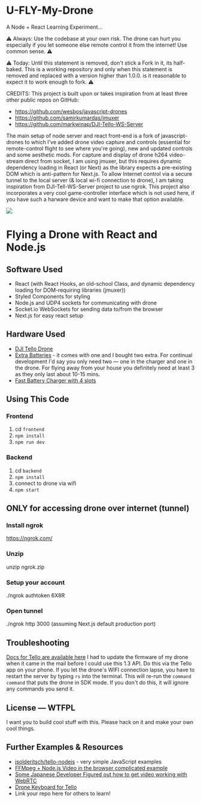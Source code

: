 # U-FLY-My-Drone
A Node + React Learning Experiment...

⚠️️️ Always:  Use the codebase at your own risk. The drone can hurt you especially if you let someone else remote control it from the internet! Use common sense. ⚠️

⚠️️️ Today:  Until this statement is removed, don't stick a Fork in it, its half-baked.  This is a working repository and only when this statement is removed and replaced with a version higher than 1.0.0. is it reasonable to expect it to work enough to fork. ⚠️️️ 

CREDITS:
This project is built upon or takes inspiration from at least three other public repos on GitHub:  
* https://github.com/wesbos/javascript-drones
* https://github.com/samirkumardas/jmuxer
* https://github.com/markwinap/DJI-Tello-WS-Server

The main setup of node server and react front-end is a fork of javascript-drones to which I've added drone video capture and controls (essential for remote-control flight to see where you're going), new and updated controls and some aesthetic mods.  For capture and display of drone h264 video-stream direct from socket, I am using jmuxer, but this requires dynamic dependency loading in React (or Next) as the library expects a pre-existing DOM which is anti-pattern for Next.js.  To allow Internet control via a secure tunnel to the local server (& local wi-fi connection to drone), I am taking inspiration from DJI-Tell-WS-Server project to use ngrok.  This project also incorporates a very cool game-controller interface which is not used here, if you have such a harware device and want to make that option available. 

![](https:/https://github.com/michael-s-downs/javascript-drones/edit/master/frontend/static/Screenshot-Sized.png)

# Flying a Drone with React and Node.js

## Software Used
* React (with React Hooks, an old-school Class, and dynamic dependency loading for DOM-requiring libraries (jmuxer))
* Styled Components for styling
* Node.js and UDP4 sockets for communicating with drone
* Socket.io WebSockets for sending data to/from the browser
* Next.js for easy react setup
## Hardware Used
* [DJI Tello Drone](https://amzn.to/2SvzqON)
* [Extra Batteries](https://amzn.to/2SyV70J) - it comes with one and I bought two extra. For continual development I'd say you only need two — one in the charger and one in the drone. For flying away from your house you definitely need at least 3 as they only last about 10-15 mins.
* [Fast Battery Charger with 4 slots](https://amzn.to/2SAWqwb)
## Using This Code
### Frontend
1. cd `frontend`
1. `npm install`
1. `npm run dev`
### Backend
1. cd `backend`
1. `npm install`
1. connect to drone via wifi
1. `npm start`
## ONLY for accessing drone over internet (tunnel)
### Install ngrok
https://ngrok.com/
### Unzip
unzip ngrok.zip
### Setup your account
./ngrok authtoken 6X8R
### Open tunnel
./ngrok http 3000 (assuming Next.js default production port)
## Troubleshooting
[Docs for Tello are available here](https://dl-cdn.ryzerobotics.com/downloads/tello/20180910/Tello%20SDK%20Documentation%20EN_1.3.pdf)
I had to update the firmware of my drone when it came in the mail before I could use this 1.3 API. Do this via the Tello app on your phone.
If you let the drone's WIFI connection lapse, you have to restart the server by typing `rs` into the terminal. This will re-run the `command command` that puts the drone in SDK mode. If you don't do this, it will ignore any commands you send it.
## License — WTFPL
I want you to build cool stuff with this.
Please hack on it and make your own cool things.
## Further Examples & Resources
* [jsolderitsch/tello-nodejs](https://github.com/jsolderitsch/tello-nodejs) - very simple JavaScript examples
* [FFMpeg + Node.js Video in the browser complicated example](https://github.com/SovGVD/nodetello/)
* [Some Japanese Developer Figured out how to get video working with WebRTC](https://qiita.com/a-baba/items/d728d580f89473c5fd18)
* [Drone Keyboard for Tello](https://github.com/dnomak/drone-keyboard#drone-keyboard-for-tello)
* Link your repo here for others to learn!
